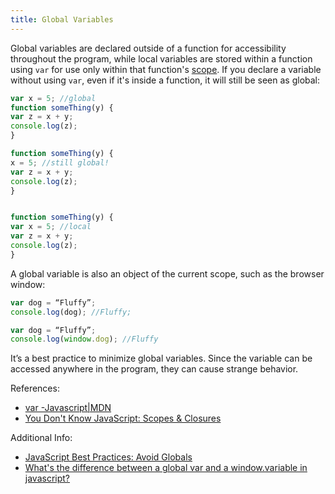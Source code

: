 ```yaml
---
title: Global Variables
---
```


Global variables are declared outside of a function for accessibility throughout the program, while local variables are stored within a function using `var` for use only within that function's [scope](https://developer.mozilla.org/en-US/docs/Glossary/Scope). If you declare a variable without using `var`, even if it's inside a function, it will still be seen as global:

```javascript
var x = 5; //global
function someThing(y) {
var z = x + y;
console.log(z);
}

function someThing(y) {
x = 5; //still global!
var z = x + y;
console.log(z);
}


function someThing(y) {
var x = 5; //local
var z = x + y;
console.log(z);
}
```
A global variable is also an object of the current scope, such as the browser window:

```javascript
var dog = “Fluffy”;
console.log(dog); //Fluffy;

var dog = “Fluffy”;
console.log(window.dog); //Fluffy
```

It’s a best practice to minimize global variables. Since the variable can be accessed anywhere in the program, they can cause strange behavior.

References:
* [var -Javascript|MDN](https://developer.mozilla.org/en-US/docs/Web/JavaScript/Reference/Statements/var)
* [You Don't Know JavaScript: Scopes & Closures](https://github.com/getify/You-Dont-Know-JS/tree/master/scope%20%26%20closures)

Additional Info:
* <a href='http://www.w3.org/wiki/JavaScript_best_practices#Avoid_globals' target='_blank' rel='nofollow'>JavaScript Best Practices: Avoid Globals</a>
* [What's the difference between a global var and a window.variable in javascript?](https://stackoverflow.com/questions/6349232/whats-the-difference-between-a-global-var-and-a-window-variable-in-javascript)
